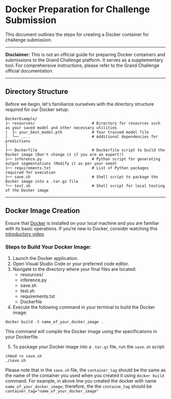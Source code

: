 # Docker Preparation for Challenge Submission 

This document outlines the steps for creating a Docker container for challenge submission.

---

**Disclaimer:**
This is not an official guide for preparing Docker containers and submissions to the Grand Challenge platform. It serves as a supplementary tool. For comprehensive instructions, please refer to the Grand Challenge official documentation.

---

## Directory Structure

Before we begin, let's familiarize ourselves with the directory structure required for our Docker setup:


```
DockerExample/
├─ resources/                         # Directory for resources such as your saved model and other necessary utilities
|  ├─ your_best_model.pth             # Your trained model file
|  └── ....                           # Additional dependencies for predictions
|
├── Dockerfile                        # Dockerfile script to build the Docker image (Don't change it if you are an expert!)
├── inference.py                      # Python script for generating output segmentations (Modify it as per your need)
├── requirements.txt                  # List of Python packages required for execution        
├── save.sh                           # Shell script to package the Docker image into a .tar.gz file
└── test.sh                           # Shell script for local testing of the Docker image
```

---

## Docker Image Creation
Ensure that [Docker](https://www.docker.com/) is installed on your local machine and you are familiar with its basic operations. If you’re new to Docker, consider watching this  [introductory video](https://www.youtube.com/watch?v=0UG2x2iWerk).

### Steps to Build Your Docker Image:
1. Launch the Docker application.
2. Open Visual Studio Code or your preferred code editor.
3. Navigate to the directory where your final files are located:
    - resources/
    - inference.py
    - save.sh
    - test.sh
    - requirements.txt
    - Dockerfile
4. Execute the following command in your terminal to build the Docker image:
```
docker build -t name_of_your_docker_image .
```
This command will compile the Docker image using the specifications in your Dockerfile.

5. To package your Docker image into a `.tar.gz` file, run the `save.sh` script:
```
chmod +x save.sh
./save.sh
```

Please note that in the `save.sh` file, the `container_tag` should be the same as the name of the container you used when you created it using `docker build` command. For example, in above line you created the docker with name `name_of_your_docker_image`; therefore, the the `containe_tag` should be `container_tag="name_of_your_docker_image"`


